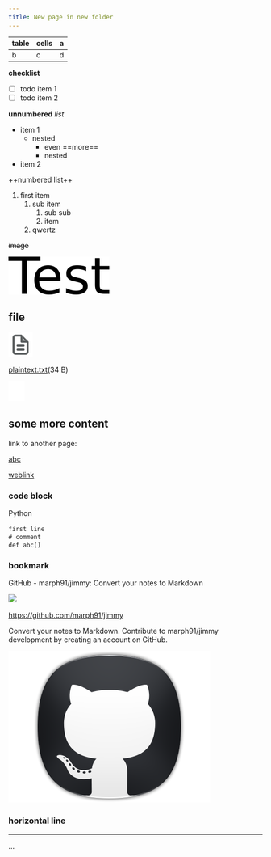 ```yaml
---
title: New page in new folder
---
```


| table | cells | a   |
|-------|-------|-----|
| b     | c     | d   |

  

**checklist**

-   [ ] todo item 1
-   [ ] todo item 2

**unnumbered** *list*

-   item 1
    -   nested
        -   even ==more==
        -   nested
-   item 2

++numbered list++

1.  first item
    1.  sub item
        1.  sub sub
        2.  item
    2.  qwertz

~~image~~

![e1GHfrAAh4S96o7k.png](./e1GHfrAAh4S96o7k.png)

  

## file

![unnamed_bdd640fb06674ad19c80317fa3b1799d](./unnamed_bdd640fb06674ad19c80317fa3b1799d.svg)

[plaintext.txt](./XfOyFr3jQ92lni7u.txt)(34 B)

![unnamed_23b8c1e9392446debeb13b9046685257](./unnamed_23b8c1e9392446debeb13b9046685257.svg)

  

## some more content

link to another page:

[abc](<./New page.md>)

[weblink](https://github.com/marph91/jimmy)

### code block

Python

```
first line
# comment
def abc()
```

  

### bookmark



GitHub - marph91/jimmy: Convert your notes to Markdown



![](https://github.com/fluidicon.png)

https://github.com/marph91/jimmy

Convert your notes to Markdown. Contribute to marph91/jimmy development by creating an account on GitHub.

![fhV0eOXTt9oJe7Zt.png](./fhV0eOXTt9oJe7Zt.png)

### horizontal line

------------------------------------------------------------------------

...